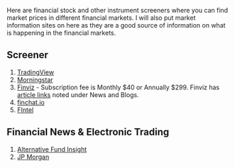 Here are financial stock and other instrument screeners where you can find market prices in different financial markets. I will also put market information sites on here as they are a good source of information on what is happening in the financial markets. 

## Screener
1. [TradingView](https://www.tradingview.com)
2. [Morningstar](https://www.morningstar.com/)
3. [Finviz](https://finviz.com/) - Subscription fee is Monthly $40 or Annually $299. Finviz has [article links](https://finviz.com/news.ashx) noted under News and Blogs.
4. [finchat.io](https://finchat.io/dashboard/)
5. [FIntel](https://fintel.io/)

## Financial News & Electronic Trading
1. [Alternative Fund Insight](https://alternativefundinsight.com/)
2. [JP Morgan](https://www.jpmorgan.com/markets/etrading-trends#trading)
